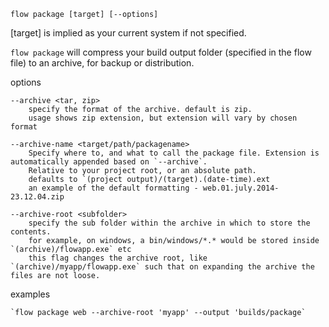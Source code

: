 `flow package [target] [--options]`

  [target] is implied as your current system if not specified.

  `flow package` will compress your build output folder (specified in the flow file) to an archive, for backup or distribution.

  options

    --archive <tar, zip>   
        specify the format of the archive. default is zip.   
        usage shows zip extension, but extension will vary by chosen format

    --archive-name <target/path/packagename>   
        Specify where to, and what to call the package file. Extension is automatically appended based on `--archive`.  
        Relative to your project root, or an absolute path.   
        defaults to `(project output)/(target).(date-time).ext   
        an example of the default formatting - web.01.july.2014-23.12.04.zip

    --archive-root <subfolder>   
        specify the sub folder within the archive in which to store the contents.   
        for example, on windows, a bin/windows/*.* would be stored inside `(archive)/flowapp.exe` etc   
        this flag changes the archive root, like `(archive)/myapp/flowapp.exe` such that on expanding the archive the files are not loose.

  examples   

    `flow package web --archive-root 'myapp' --output 'builds/package`